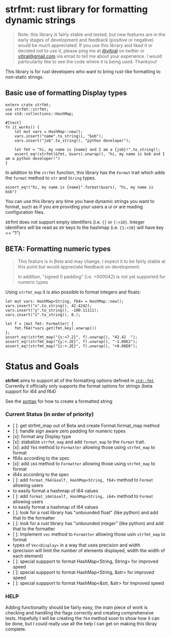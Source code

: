 # strfmt: rust library for formatting dynamic strings

> Note: this library is fairly stable and tested, but new features are in the early stages of development and feedback (positive or negative)
> would be much appreciated. If you use this library and liked it or decided not to use it, 
> please ping me at [@vitiral](https://twitter.com/vitiral) on twitter or vitiral@gmail.com via email to tell me about your
> experience. I would particularily like to see the code where it is being used. Thankyou!

This library is for rust developers who want to bring rust-like
formatting to non-static strings. 

## Basic use of formatting Display types
```
extern crate strfmt;
use strfmt::strfmt;
use std::collections::HashMap;

#[test]
fn it_works() {
    let mut vars = HashMap::new();
    vars.insert("name".to_string(), "bob");
    vars.insert("job".to_string(), "python developer");

    let fmt = "hi, my name is {name} and I am a {job}!".to_string();
    assert_eq!(strfmt(&fmt, &vars).unwrap(), "hi, my name is bob and I am a python developer!")
}
```

In addition to the `strfmt` function, this library has the `Format` trait which adds the
`format` method to `str` and `String` types.

```
assert_eq!("hi, my name is {name}".format(&vars), "hi, my name is bob")
```

You can use this library any time you have dynamic strings you want to format, such as
if you are providing your users a ui or are reading configuration files.

strfmt does not support empty identifiers (i.e. `{}` or `{:<10}`. Integer identifiers
will be read as str keys to the hashmap (i.e. `{1:<10}` will have key == "1")

## **BETA**: Formatting numeric types
> This feature is in Beta and may change. I expect it to be fairly stable
> at this point but would appreciate feedback on development.
>
> In addition, "signed 0 padding" (i.e. +000042) is not yet supported
> for numeric types

Using `strfmt_map` it is also possible to format integers and floats:
```
let mut vars: HashMap<String, f64> = HashMap::new();
vars.insert("x".to_string(), 42.4242);
vars.insert("y".to_string(), -100.11111);
vars.insert("z".to_string(), 0.);

let f = |mut fmt: Formatter| {
    fmt.f64(*vars.get(fmt.key).unwrap())
};
assert_eq!(strfmt_map("{x:<7.2}", f).unwrap(), "42.42  ");
assert_eq!(strfmt_map("{y:+.2E}", f).unwrap(), "-1.00E2");
assert_eq!(strfmt_map("{z:+.2E}", f).unwrap(), "+0.00E0");
```

# Status and Goals

**strfmt** aims to support all of the formatting options defined in
[`std::fmt`](https://doc.rust-lang.org/std/fmt/). Currently it officially only supports 
the format options for strings (beta support for i64 and f64)

See the [syntax](https://doc.rust-lang.org/std/fmt/#syntax) for how to create a formatted string

### Current Status (in order of priority)
- [ ]: get strfmt_map out of Beta and create Format.format_map method
- [ ]: handle sign aware zero padding for numeric types
- [x]: format any Display type
- [x]: stabalize `strfmt_map` and add `format_map` to the `Format` trait.
- [x]: add `f64` method to `Formatter` allowing those using `strfmt_map` to format
-   f64s according to the spec
- [x]: add `i64` method to `Formatter` allowing those using `strfmt_map` to format
-   i64s according to the spec
- [ ]: add `format_f64(&self, HashMap<String, f64>` method to `Format` allowing users
-   to easily format a hashmap of i64 values
- [ ]: add `format_i64(&self, HashMap<String, i64>` method to `Format` allowing users
-   to easily format a hashmap of i64 values
- [ ]: look for a rust library has "unbounded float" (like python) and add that to the formatter
- [ ]: look for a rust library has "unbounded integer" (like python) and add that to the formatter
- [ ]: Implement `vec` method to `Formatter` allowing those usin `strfmt_map` to format
-   types of `Vec<Display>` in a way that uses precision and width
-   (precision will limit the number of elements displayed, width the width of each element)
- [ ]: special suppport to format HashMap<String, String> for improved speed
- [ ]: special suppport to format HashMap<String, &str> for improved speed
- [ ]: special suppport to format HashMap<&str, &str> for improved speed
    
    
### HELP
Adding functionality should be fairly easy, the main piece of work is checking and handling
the flags correctly and creating comprehensive tests. Hopefully I will be creating the `f64`
method soon to show how it can be done, but I could really use all the help I can get on
making this libray complete.
